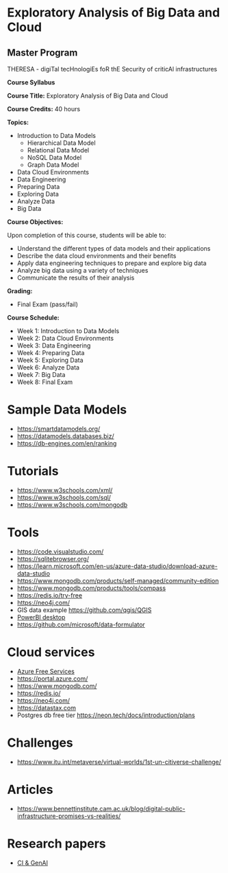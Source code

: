 # Exploratory Analysis of Big Data and Cloud 

## Master Program
THERESA - digiTal tecHnologiEs foR thE Security of criticAl infrastructures

**Course Syllabus**  
  

**Course Title:** Exploratory Analysis of Big Data and Cloud  

**Course Credits:** 40 hours  

**Topics:**  
*   Introduction to Data Models     
    *   Hierarchical Data Model  
    *   Relational Data Model          
    *   NoSQL Data Model         
    *   Graph Data Model          
*   Data Cloud Environments      
*   Data Engineering      
*   Preparing Data      
*   Exploring Data      
*   Analyze Data      
*   Big Data  
     
**Course Objectives:**  
  
Upon completion of this course, students will be able to:  
*   Understand the different types of data models and their applications  
*   Describe the data cloud environments and their benefits  
*   Apply data engineering techniques to prepare and explore big data  
*   Analyze big data using a variety of techniques   
*   Communicate the results of their analysis  
    
 
**Grading:**  
*   Final Exam (pass/fail)  
  
**Course Schedule:**  
*   Week 1: Introduction to Data Models  
*   Week 2: Data Cloud Environments  
*   Week 3: Data Engineering      
*   Week 4: Preparing Data  
*   Week 5: Exploring Data  
*   Week 6: Analyze Data  
*   Week 7: Big Data  
*   Week 8: Final Exam

 # Sample Data Models 
* https://smartdatamodels.org/
* https://datamodels.databases.biz/
* https://db-engines.com/en/ranking

# Tutorials
* https://www.w3schools.com/xml/
* https://www.w3schools.com/sql/
* https://www.w3schools.com/mongodb

# Tools
* https://code.visualstudio.com/
* https://sqlitebrowser.org/
* https://learn.microsoft.com/en-us/azure-data-studio/download-azure-data-studio
* https://www.mongodb.com/products/self-managed/community-edition
* https://www.mongodb.com/products/tools/compass
* https://redis.io/try-free
* https://neo4j.com/
* GIS data example https://github.com/qgis/QGIS
* [PowerBI desktop](https://www.microsoft.com/en-us/power-platform/products/power-bi/desktop)
* https://github.com/microsoft/data-formulator



# Cloud services 
* [Azure Free Services](https://azure.microsoft.com/en-us/free/students)
* https://portal.azure.com/
* https://www.mongodb.com/
* https://redis.io/
* https://neo4j.com/
* https://datastax.com
* Postgres db free tier https://neon.tech/docs/introduction/plans

# Challenges 
* https://www.itu.int/metaverse/virtual-worlds/1st-un-citiverse-challenge/

# Articles 
* https://www.bennettinstitute.cam.ac.uk/blog/digital-public-infrastructure-promises-vs-realities/

# Research papers 
* [CI & GenAI](https://arxiv.org/pdf/2405.04874)
